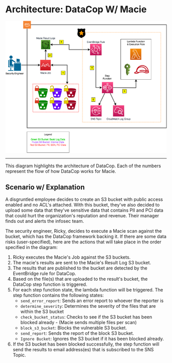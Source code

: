 # Architecture: DataCop W/ Macie

<p align="center"><img src="./images/example_architecture_macie.drawio.png" alt="DataCop Architecture Diagram"/></p>

---

This diagram highlights the architecture of DataCop. Each of the numbers represent the flow
of how DataCop works for Macie.

## Scenario w/ Explanation

A disgruntled employee decides to create an S3 bucket with public access enabled
and no ACL's attached. With this bucket, they've also decided to upload some data
that they've sensitive data that contains PII and PCI data that could hurt the organization's
reputation and revenue. Their manager finds out and alerts the infosec team.

The security engineer, Ricky, decides to execute a Macie scan against the bucket, which
has the DataCop framework backing it. If there are some data risks (user-specified), here are the actions
that will take place in the order specified in the diagram:

1. Ricky executes the Macie's Job against the S3 buckets.
2. The macie's results are sent to the Macie's Result Log S3 bucket. 
3. The results that are published to the bucket are detected by the EventBridge rule for DataCop.
4. Based on the file(s) that are uploaded to the result's bucket, the DataCop step function
is triggered.
5. For each step function state, the lambda function will be triggered. The step function contains the following states:
    - `send_error_report`: Sends an error report to whoever the reporter is
    - `determine_severity`: Determines the severity of the files that are within the S3 bucket
    - `check_bucket_status`: Checks to see if the S3 bucket has been blocked already - (Macie sends multiple files per scan)
    - `block_s3_bucket`: Blocks the vulnerable S3 bucket.
    - `send_report`: Sends the report of the block S3 bucket.
    - `Ignore Bucket`: Ignores the S3 bucket if it has been blocked already.
6. If the S3 bucket has been blocked successfully, the step function will send the results to email address(es)
that is subscribed to the SNS Topic.